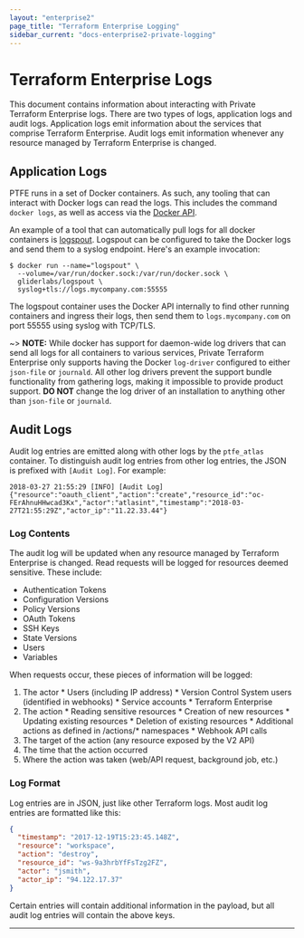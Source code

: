 ```yaml
---
layout: "enterprise2"
page_title: "Terraform Enterprise Logging"
sidebar_current: "docs-enterprise2-private-logging"
---
```


# Terraform Enterprise Logs

This document contains information about interacting with Private Terraform Enterprise logs. There are two types of logs, application logs and audit logs. Application logs emit information about the services that comprise Terraform Enterprise. Audit logs emit information whenever any resource managed by Terraform Enterprise is changed.

## Application Logs 

PTFE runs in a set of Docker containers. As such, any tooling that can interact with Docker logs can read the logs. This includes the command `docker logs`, as well as access via the [Docker API](https://docs.docker.com/engine/api/v1.36/#operation/ContainerLogs).

An example of a tool that can automatically pull logs for all docker containers is [logspout](https://github.com/gliderlabs/logspout).
Logspout can be configured to take the Docker logs and send them to a syslog endpoint. Here's an example invocation:

```shell
$ docker run --name="logspout" \
  --volume=/var/run/docker.sock:/var/run/docker.sock \
  gliderlabs/logspout \
  syslog+tls://logs.mycompany.com:55555
```

The logspout container uses the Docker API internally to find other running containers and ingress their logs, then send them to `logs.mycompany.com` on port 55555 using syslog with TCP/TLS.

~> **NOTE:** While docker has support for daemon-wide log drivers that can send all logs for all containers to various services,
   Private Terraform Enterprise only supports having the Docker `log-driver` configured to either `json-file` or `journald`.
   All other log drivers prevent the support bundle functionality from gathering logs, making it
   impossible to provide product support. **DO NOT** change the log driver of an installation to anything other than `json-file` or `journald`.


## Audit Logs

Audit log entries are emitted along with other logs by the `ptfe_atlas` container. To distinguish audit log entries from other log entries, the JSON is prefixed with `[Audit Log]`. For example:

```
2018-03-27 21:55:29 [INFO] [Audit Log] {"resource":"oauth_client","action":"create","resource_id":"oc-FErAhnuHHwcad3Kx","actor":"atlasint","timestamp":"2018-03-27T21:55:29Z","actor_ip":"11.22.33.44"}
```

### Log Contents

The audit log will be updated when any resource managed by Terraform Enterprise is changed. Read requests will be logged for resources deemed sensitive. These include:

  * Authentication Tokens
  * Configuration Versions
  * Policy Versions
  * OAuth Tokens
  * SSH Keys
  * State Versions
  * Users
  * Variables

When requests occur, these pieces of information will be logged:

  1. The actor
    * Users (including IP address)
    * Version Control System users (identified in webhooks)
    * Service accounts
    * Terraform Enterprise
  2. The action
    * Reading sensitive resources
    * Creation of new resources
    * Updating existing resources
    * Deletion of existing resources
    * Additional actions as defined in /actions/* namespaces
    * Webhook API calls
  3. The target of the action (any resource exposed by the V2 API)
  4. The time that the action occurred
  5. Where the action was taken (web/API request, background job, etc.)

### Log Format

Log entries are in JSON, just like other Terraform logs. Most audit log entries are formatted like this:

``` json
{
  "timestamp": "2017-12-19T15:23:45.148Z",
  "resource": "workspace",
  "action": "destroy",
  "resource_id": "ws-9a3hrbYfFsTzg2FZ",
  "actor": "jsmith",
  "actor_ip": "94.122.17.37"
}
```

Certain entries will contain additional information in the payload, but all audit log entries will contain the above keys.

---

